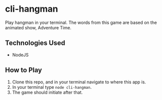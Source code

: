 # cli-hangman

Play hangman in your terminal. The words from this game are based on the animated show, Adventure Time.

## Technologies Used

* NodeJS

## How to Play

1. Clone this repo, and in your terminal navigate to where this app is.
2. In your terminal type `node cli-hangman`.  
3. The game should initiate after that.